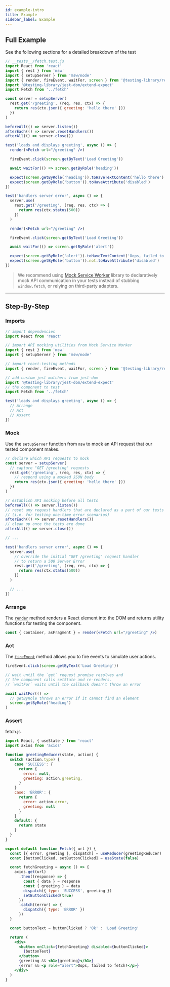 ```yaml
---
id: example-intro
title: Example
sidebar_label: Example
---
```


## Full Example

See the following sections for a detailed breakdown of the test

```jsx
// __tests__/fetch.test.js
import React from 'react'
import { rest } from 'msw'
import { setupServer } from 'msw/node'
import { render, fireEvent, waitFor, screen } from '@testing-library/react'
import '@testing-library/jest-dom/extend-expect'
import Fetch from '../fetch'

const server = setupServer(
  rest.get('/greeting', (req, res, ctx) => {
    return res(ctx.json({ greeting: 'hello there' }))
  })
)

beforeAll(() => server.listen())
afterEach(() => server.resetHandlers())
afterAll(() => server.close())

test('loads and displays greeting', async () => {
  render(<Fetch url="/greeting" />)

  fireEvent.click(screen.getByText('Load Greeting'))

  await waitFor(() => screen.getByRole('heading'))

  expect(screen.getByRole('heading')).toHaveTextContent('hello there')
  expect(screen.getByRole('button')).toHaveAttribute('disabled')
})

test('handlers server error', async () => {
  server.use(
    rest.get('/greeting', (req, res, ctx) => {
      return res(ctx.status(500))
    })
  )

  render(<Fetch url="/greeting" />)

  fireEvent.click(screen.getByText('Load Greeting'))

  await waitFor(() => screen.getByRole('alert'))

  expect(screen.getByRole('alert')).toHaveTextContent('Oops, failed to fetch!')
  expect(screen.getByRole('button')).not.toHaveAttribute('disabled')
})
```

> We recommend using [Mock Service Worker](https://github.com/mswjs/msw) library
> to declaratively mock API communication in your tests instead of stubbing
> `window.fetch`, or relying on third-party adapters.

---

## Step-By-Step

### Imports

```jsx
// import dependencies
import React from 'react'

// import API mocking utilities from Mock Service Worker
import { rest } from 'msw'
import { setupServer } from 'msw/node'

// import react-testing methods
import { render, fireEvent, waitFor, screen } from '@testing-library/react'

// add custom jest matchers from jest-dom
import '@testing-library/jest-dom/extend-expect'
// the component to test
import Fetch from '../fetch'
```

```jsx
test('loads and displays greeting', async () => {
  // Arrange
  // Act
  // Assert
})
```

### Mock

Use the `setupServer` function from `msw` to mock an API request that our tested
component makes.

```js
// declare which API requests to mock
const server = setupServer(
  // capture "GET /greeting" requests
  rest.get('/greeting', (req, res, ctx) => {
    // respond using a mocked JSON body
    return res(ctx.json({ greeting: 'hello there' }))
  })
)

// establish API mocking before all tests
beforeAll(() => server.listen())
// reset any request handlers that are declared as a part of our tests
// (i.e. for testing one-time error scenarios)
afterEach(() => server.resetHandlers())
// clean up once the tests are done
afterAll(() => server.close())

// ...

test('handlers server error', async () => {
  server.use(
    // override the initial "GET /greeting" request handler
    // to return a 500 Server Error
    rest.get('/greeting', (req, res, ctx) => {
      return res(ctx.status(500))
    })
  )

  // ...
})
```

### Arrange

The [`render`](./api#render) method renders a React element into the DOM and
returns utility functions for testing the component.

```jsx
const { container, asFragment } = render(<Fetch url="/greeting" />)
```

### Act

The [`fireEvent`](universal-api-events.md) method allows you to fire events to
simulate user actions.

```jsx
fireEvent.click(screen.getByText('Load Greeting'))

// wait until the `get` request promise resolves and
// the component calls setState and re-renders.
// `waitFor` waits until the callback doesn't throw an error

await waitFor(() =>
  // getByRole throws an error if it cannot find an element
  screen.getByRole('heading')
)
```

### Assert

fetch.js

```jsx
import React, { useState } from 'react'
import axios from 'axios'

function greetingReducer(state, action) {
  switch (action.type) {
    case 'SUCCESS': {
      return {
        error: null,
        greeting: action.greeting,
      }
    }
    case: 'ERROR': {
      return {
        error: action.error,
        greeting: null
      }
    }
    default: {
      return state
    }
  }
}

export default function Fetch({ url }) {
  const [{ error, greeting }, dispatch] = useReducer(greetingReducer)
  const [buttonClicked, setButtonClicked] = useState(false)

  const fetchGreeting = async () => {
    axios.get(url)
      .then((response) => {
        const { data } = response
        const { greeting } = data
        dispatch({ type: 'SUCCESS', greeting })
        setButtonClicked(true)
      })
      .catch((error) => {
        dispatch({ type: 'ERROR' })
      })
  }

  const buttonText = buttonClicked ? 'Ok' : 'Load Greeting'

  return (
    <div>
      <button onClick={fetchGreeting} disabled={buttonClicked}>
        {buttonText}
      </button>
      {greeting && <h1>{greeting}</h1>}
      {error && <p role="alert">Oops, failed to fetch!</p>}
    </div>
  )
}
```
